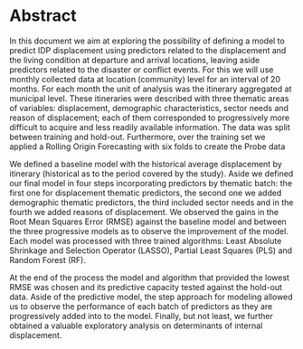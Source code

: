 # Abstract

In this document we aim at exploring the possibility of defining a model to predict IDP displacement using predictors related to the displacement and the living condition at departure and arrival locations, leaving aside predictors related to the disaster or conflict events. For this we will use monthly collected data at location (community) level for an interval of 20 months. For each month the unit of analysis was the itinerary aggregated at municipal level. These itineraries were described with three thematic areas of variables: displacement, demographic characteristics, sector needs and reason of displacement; each of them corresponded to progressively more difficult to acquire and less readily available information. The data was split between training and hold-out. Furthermore, over the training set we applied a Rolling Origin Forecasting with six folds to create the Probe data

We defined a baseline model with the historical average displacement by itinerary (historical as to the period covered by the study). Aside we defined our final model in four steps incorporating predictors by thematic batch: the first one for displacement thematic predictors, the second one we added demographic thematic predictors, the third included sector needs and in the fourth we added reasons of displacement. We observed the gains in the Root Mean Squares Error (RMSE) against the baseline model and between the three progressive models as to observe the improvement of the model. Each model was processed with three trained algorithms: Least Absolute Shrinkage and Selection Operator (LASSO), Partial Least Squares (PLS) and Random Forest (RF).

At the end of the process the model and algorithm that provided the lowest RMSE was chosen and its predictive capacity tested against the hold-out data. Aside of the predictive model, the step approach for modeling allowed us to observe the performance of each batch of predictors as they are progressively added into to the model. Finally, but not least, we further obtained a valuable exploratory analysis on determinants of internal displacement.

